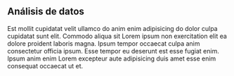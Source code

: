 ## Análisis de datos

Est mollit cupidatat velit ullamco do anim enim adipisicing do dolor culpa cupidatat sunt elit. Commodo aliqua sit Lorem ipsum non exercitation elit ea dolore proident laboris magna. Ipsum tempor occaecat culpa anim consectetur officia ipsum. Esse tempor eu deserunt est esse fugiat enim. Ipsum anim enim Lorem excepteur aute adipisicing duis amet esse enim consequat occaecat ut et.
